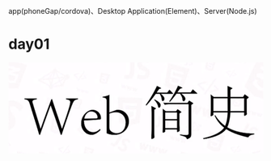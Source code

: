 app(phoneGap/cordova)、Desktop Application(Element)、Server(Node.js)

# day01
![web简史](../img/web简史.png)
